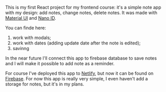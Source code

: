 This is my first React project for my frontend course: it's a simple note app with my design: add notes, change notes, delete notes. It was made with [Material UI](https://mui.com/) and [Nano ID](https://github.com/ai/nanoid).

You can finde here:

1. work with modals;
2. work with dates (adding update date after the note is edited);
3. savinng 

In the near future I'll connect this app to firebase database to save notes and I will make it possible to add note as a reminder.

For course I've deployed this app to [Netlify](https://react-note-app-fot-itc.netlify.app/), but now it can be found on [Firebase](https://shoshas-note-app.web.app/). For now this app is really very simple, I even haven't add a storage for notes, but it's in my plans.
